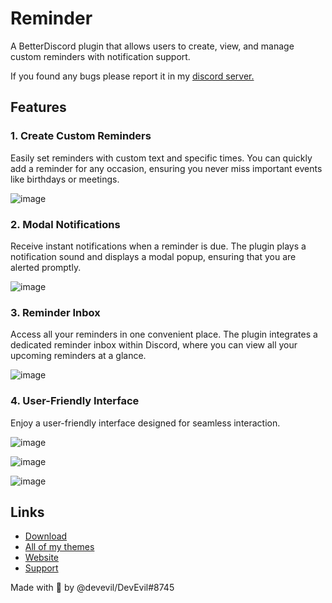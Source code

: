 # Reminder
A BetterDiscord plugin that allows users to create, view, and manage custom reminders with notification support.

If you found any bugs please report it in my [discord server.](https://dsc.gg/devevil)

## Features

### 1. **Create Custom Reminders**
Easily set reminders with custom text and specific times. You can quickly add a reminder for any occasion, ensuring you never miss important events like birthdays or meetings.

![image](https://github.com/user-attachments/assets/83c1767f-4b6b-4cc0-a985-0d6aca5e869f)

### 2. **Modal Notifications**
Receive instant notifications when a reminder is due. The plugin plays a notification sound and displays a modal popup, ensuring that you are alerted promptly.

![image](https://github.com/user-attachments/assets/4e501c29-b1d7-42a6-9f4f-15d0be94416f)

### 3. **Reminder Inbox**
Access all your reminders in one convenient place. The plugin integrates a dedicated reminder inbox within Discord, where you can view all your upcoming reminders at a glance.

![image](https://github.com/user-attachments/assets/5193286e-db98-42a4-951f-93270756f406)

### 4. **User-Friendly Interface**
Enjoy a user-friendly interface designed for seamless interaction.

![image](https://github.com/user-attachments/assets/7ccb7d0c-c0f4-4d2e-af37-8007dc01b1aa)

![image](https://github.com/user-attachments/assets/83c1767f-4b6b-4cc0-a985-0d6aca5e869f)

![image](https://github.com/user-attachments/assets/5193286e-db98-42a4-951f-93270756f406)

## Links
- [Download](https://betterdiscord.app/plugin/Reminder)
- [All of my themes](https://betterdiscord.app/developer/DevEvil)
- [Website](https://devevil.com)
- [Support](https://dsc.gg/devevil)

Made with 💜 by @devevil/DevEvil#8745

